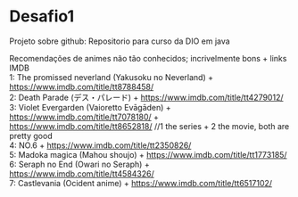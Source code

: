 # Desafio1
Projeto sobre github: Repositorio para curso da DIO em java

Recomendações de animes não tão conhecidos; incrivelmente bons + links IMDB  
1: The promissed neverland (Yakusoku no Neverland) + https://www.imdb.com/title/tt8788458/  
2: Death Parade (デス・パレード) + https://www.imdb.com/title/tt4279012/  
3: Violet Evergarden (Vaioretto Evāgāden) + https://www.imdb.com/title/tt7078180/ + https://www.imdb.com/title/tt8652818/    //1 the series + 2 the movie, both are pretty good    
4: NO.6 + https://www.imdb.com/title/tt2350826/  
5: Madoka magica (Mahou shoujo) + https://www.imdb.com/title/tt1773185/  
6: Seraph no End (Owari no Seraph) + https://www.imdb.com/title/tt4584326/  
7: Castlevania (Ocident anime) + https://www.imdb.com/title/tt6517102/
